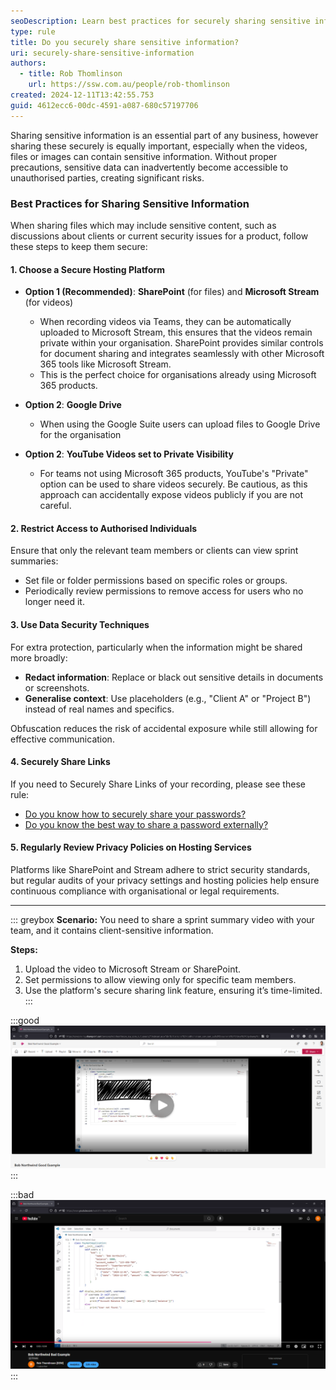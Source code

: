 ```yaml
---
seoDescription: Learn best practices for securely sharing sensitive information, including hosting recommendations.
type: rule
title: Do you securely share sensitive information?
uri: securely-share-sensitive-information
authors:
  - title: Rob Thomlinson
    url: https://ssw.com.au/people/rob-thomlinson
created: 2024-12-11T13:42:55.753
guid: 4612ecc6-00dc-4591-a087-680c57197706
---
```


Sharing sensitive information is an essential part of any business, however sharing these securely is equally important, especially when the videos, files or images can contain sensitive information. Without proper precautions, sensitive data can inadvertently become accessible to unauthorised parties, creating significant risks.

<!--endintro-->

### Best Practices for Sharing Sensitive Information

When sharing files which may include sensitive content, such as discussions about clients or current security issues for a product, follow these steps to keep them secure:

#### 1. Choose a Secure Hosting Platform

- **Option 1 (Recommended)**: **SharePoint** (for files) and **Microsoft Stream** (for videos)
  - When recording videos via Teams, they can be automatically uploaded to Microsoft Stream, this ensures that the videos remain private within your organisation. SharePoint provides similar controls for document sharing and integrates seamlessly with other Microsoft 365 tools like Microsoft Stream.
  - This is the perfect choice for organisations already using Microsoft 365 products.

- **Option 2**: **Google Drive**
  - When using the Google Suite users can upload files to Google Drive for the organisation 

- **Option 2**: **YouTube Videos set to Private Visibility**
  - For teams not using Microsoft 365 products, YouTube's "Private" option can be used to share videos securely. Be cautious, as this approach can accidentally expose videos publicly if you are not careful.

#### 2. Restrict Access to Authorised Individuals

Ensure that only the relevant team members or clients can view sprint summaries:
- Set file or folder permissions based on specific roles or groups.
- Periodically review permissions to remove access for users who no longer need it.

#### 3. Use Data Security Techniques

For extra protection, particularly when the information might be shared more broadly:
- **Redact information**: Replace or black out sensitive details in documents or screenshots.
- **Generalise context**: Use placeholders (e.g., "Client A" or "Project B") instead of real names and specifics.

Obfuscation reduces the risk of accidental exposure while still allowing for effective communication.

#### 4. Securely Share Links

If you need to Securely Share Links of your recording, please see these rule:
- [Do you know how to securely share your passwords?](https://www.ssw.com.au/rules/secure-password-share)
- [Do you know the best way to share a password externally?](https://www.ssw.com.au/rules/password-sharing-practices)

#### 5. Regularly Review Privacy Policies on Hosting Services

Platforms like SharePoint and Stream adhere to strict security standards, but regular audits of your privacy settings and hosting policies help ensure continuous compliance with organisational or legal requirements.

---

::: greybox
**Scenario:**
You need to share a sprint summary video with your team, and it contains client-sensitive information.

**Steps:**
1. Upload the video to Microsoft Stream or SharePoint.
2. Set permissions to allow viewing only for specific team members.
3. Use the platform's secure sharing link feature, ensuring it’s time-limited.
:::

:::good
![Figure: Good example - Sensitive sprint summary uploaded to Microsoft Stream with confidential information redacted.](SecureSprintReviews.png)
:::

:::bad
![Figure: Bad Example - Sensitive sprint summary uploaded as a public YouTube video, exposing information to unauthoried viewers.](SecureSprintReviewsBad.png)
:::
